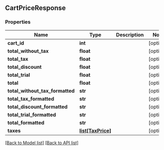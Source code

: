 ## CartPriceResponse

### Properties
Name | Type | Description | Notes
------------ | ------------- | ------------- | -------------
**cart_id** | **int** |  | [optional] 
**total_without_tax** | **float** |  | [optional] 
**total_tax** | **float** |  | [optional] 
**total_discount** | **float** |  | [optional] 
**total_trial** | **float** |  | [optional] 
**total** | **float** |  | [optional] 
**total_without_tax_formatted** | **str** |  | [optional] 
**total_tax_formatted** | **str** |  | [optional] 
**total_discount_formatted** | **str** |  | [optional] 
**total_trial_formatted** | **str** |  | [optional] 
**total_formatted** | **str** |  | [optional] 
**taxes** | [**list[TaxPrice]**](#TaxPrice) |  | [optional] 

[[Back to Model list]](#documentation-for-models) [[Back to API list]](#documentation-for-api-endpoints)


